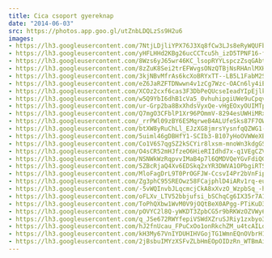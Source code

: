 ```yaml
---
title: Cica csoport gyereknap
date: "2014-06-03"
src: https://photos.app.goo.gl/utZnbLDQLzSs9H2u6
images:
- https://lh3.googleusercontent.com/7NtjLDjliYPX76J3Xq8fCw3LJs8eRyWQUFbyNJ26Tur4gGDm7Jvas4_fkwMvj52_VP55pAO9dy7BY7jaK5Vgd_ZgRrmu6IA2isvmQnw3b0DAFpa4qd4iyD1Tm0sxjChylOBvmvnM7g
- https://lh3.googleusercontent.com/yHFLHHd2KBg26ucCCTcu5h_izD5TPNF16-fbRE2YGtUsAdWGghC0tlIb8PxAQlUmAAYqdKfu3OsgnhVWtXWMLXruXgXIDzInIJ0s4_L5z6HwkVSzh8JVEALq_aFXRR0RY3jNoRXnbA
- https://lh3.googleusercontent.com/8Wzs6yJ65wr46KC_lsopRYYLspczZsqGAbtDmKZfEpUzZH_cspP90ameYELb0XpD-ECpTj21fMWceZ1LrRzYjKHr6BIecZfbVvzA-wtHGX6WaSGxB8tXBXpWzq5IQJiWgBLFbvQqOg
- https://lh3.googleusercontent.com/8zZuK8Sei2trEFWvgsONzQTBjNsRHAnlMXHYW1fyNfWAdMJvFbRiO1ngSkQjI9dfwlY88JN4R8OisUismFzh0jUWuA8jlK_3lj0oWaCbkeAfUgx5QGa_jf5-uJseA6oMFCJS1gq66g
- https://lh3.googleusercontent.com/3kjNBvMfrAs6kcXoBRYxTT--LB5L1FabM2SaZHY4XyqRj_B4n0prR68R7PJkmwyEYIqDwOBvO94Tx9gXyGOlpDPeTvaYWaiXxByF1TkKmB9sRSaSsZZ9HdI37CnZ9QVK4zFMewjYMw
- https://lh3.googleusercontent.com/eZ6JaRZFTDNwwn4v1zCg7Wzc-OACn6ly4iEsz8Wc2HVo_iNN9mlWNet9WMqx-OnHA5uCNQVE3C2ByfeN5knvl6CGN1hyzXYXfANkczXEufCjA4mDz7nH0q5pcg70-nIlTOwOxFNN1A
- https://lh3.googleusercontent.com/XCOz2cxf6cas3F3DbPeQUcseIeadYIpEjlk557xzANIGD73Kp81aegbm0-4-xGrhWGFpHrwXip1rg7k1krAn3E4rNBhQTocqZ1AA97JfMV0NT_kX8PwAtlyVjtyqxuroBYjxI3ekuA
- https://lh3.googleusercontent.com/w5Q9YbI6dhB1cVa5_0vhuhipgiUWe9uCpqveh8_wqC70EiL68of1Ki-2RonCIGcounVB58JxcS4Dhd06E0fvwKtTx0sZQ_2MhyWPi4aPQyKhcJyA7Pv-eYfyw45hAOR3mK7U3VZGzQ
- https://lh3.googleusercontent.com/ur-Grp2ba8BxXhdsVyxQe-vHgEOxyOUIMTp85f3eex_nlzNppVQCi0NAGwLBWg1VJeh6vv8NyTeJzBlSp8MeIgmqYU7tX1xinMHeSJf0SudQtbmbA9zSxAnWdZF6g_2tAw4eef5aFw
- https://lh3.googleusercontent.com/Q7mgO3CFblP1Xr96POmmV-8294esUWHiMRxCU0bozWxV1Oh4CE2x-xM3c1yRuN0xtX0K09tKORPh0De8O2XMjSUjC6kOW5LwPunOxK-2qIE88w1flSAjSbz_i1xFSosuzbLcz95MFw
- https://lh3.googleusercontent.com/_rrPWl09zBY6ESMqrweB4ALUfeSks87F7OWhqwKawxo9rW4sXrskDhBtCTHNIVzOxpCO54ig9cRUTP2cMlOfggcokgU58At6QzrbzzmCo83ebVi6WcjoF3o9pKHhfrtIRbFPgFj3Xg
- https://lh3.googleusercontent.com/btXW8yRuChLl_EJzXG8jmrsYysnfqQZWG1-uwlvYeifRq5q3JITbibf1Xy8iPhvf2Jd8h-oR7_TXNc0rSr0829t4m6vG-PHRRBXV6Kqi5q2QvgC_8n5qIqwsm1NjlqjXzA2TNISoFA
- https://lh3.googleusercontent.com/5uiml46gDBHfY1-SCIb3-B107yHoOVWWeXBa0jmg5Dkj7JIlPHjU8Z88nsKVQBXoBlb8OgVnAyq9tl2sNm_ZUJfyPVDdN7oxY1ejRJXqnxnYhenPqJ5RrM93HtE0hvrPMCjEqHGWLA
- https://lh3.googleusercontent.com/Co1V6S7qgSZ2kSCYir8lxsm-mnoWn3kdgGSTtiLYlKaFQzUVA4T7YA3z6-lEHkzusKbwvyjjpSKigV8rLk0g1JJjObFpsaQk3CFx2YH1I88T24VEkliIq3XImKzspHe5hS9DGYycGA
- https://lh3.googleusercontent.com/O4sCR52mHJfzeO6HieRIIdhd7x-q1VEgCZVXis92mw-6zyu4aCJDsq0cOiFAkStBrPO7T1LwJrc-r1Iv_Rx1wv6OwYDv7XsUY96J3DWlV_9KTFeV2rFrhW9LUweTRgpwQHGXCpRyEg
- https://lh3.googleusercontent.com/NSNWkWzRqpvvIMaB4p7l6QMDVQeYGvFdiQGa3Y9X-mr8DyGeh2VJ7oHRWqQm_pDh2BkQQYNWzndJXqJS4BRBCgsMtKMWkKRkd0_3_7TONpjPUCD6kc0e7SM7SVgPhgpynL5nSa0jLA
- https://lh3.googleusercontent.com/5ZBcRjaQ4Xv6EDSkq2xYR3DWVA1OPbgiRTSwAq5IANsA1NLt3XiX0W1AwIkkUrHqB8iKCPitHXIbLgGa16fTUgaZQlXQlEawNOmD5fpG2sqxk216p6bR4oSDLaIdbVLZWSNuKMN3Xg
- https://lh3.googleusercontent.com/MloFagDrL9T0PrOGFJW-CcsvI4Pr2bVnFipNkc9wPXamUcPg3n-_92zR9w1g3Zn06SIhYlV33Q5FgwNbqaXvG84mm2zj83J1XIUTmvj5IjXVZR4t5cMikl7YX54tArNtxnxr04KhfA
- https://lh3.googleusercontent.com/Zg3phC95SREOwz58FCajphlD4iARv1rq-euZLdhqL5a5xB_-btmyXUppsecJS414P7-JaVfN-hAFejtiYi_cxRLCj123fBMj6X_lbTn8AEz8W9b7zfiWOmawSxNf2Hh8b6-yzkzzig
- https://lh3.googleusercontent.com/-5vWQInvbJLqcmcjCkA8xXvzO_WzpbSq_-hUr90PCjj_Ea34hmov90RQwmowXudSgcpNintM9prH3hpWnVT0SXt1_FrDKwerKBQFL0t6TmY6nnqAwrc_ptRW9Z8ExD2raV2_a2UA-w
- https://lh3.googleusercontent.com/oFLXv_LTV52bbjufsi_bSChqCg6IX35r7A10pAKjc7TnskgPMWIAgbeAirAEu69-QNeZQ_ZMWGML4O7tSgEL9kD0D_0_aZU6I20Ieqxi_jMTEu6T_3o1VGmzafpj6fUw2p2CTd9BBQ
- https://lh3.googleusercontent.com/ToPhQXbw1WvM0V9jOQtBeX0APgg-PTiKuD3nX3u82KDUtEkFtS6pgUUi0D-tETi05Fsrf05VkWyzZyQJqfAR10Bamxd75XXKvZ1PtNcyRpNBHNZb_WM6v569UDxfr2lwtW7ENHEqaA
- https://lh3.googleusercontent.com/pOVYC2l8Q-yWKDT3ZpbCG5r9bRKWzOZVWy6Vs16RWC7BRhScrYgktaoSFOBuiujzJEC_3O1mV-M4UaIlwPxyBfFnN9Yzm9UnT7TmvzK6RJDTf69l3mIFUGPjv6G95BiLK29Qhi9Wwg
- https://lh3.googleusercontent.com/q_JSe672RWYfepiVSWdXZruSJRiy1zxbyo3U6tqTz_XqUL8F1KJ_qeQIf8w-s6rtaj3rIJd7cVlqsUCzUNYEESkLKdyCxJwL2VwAuK1fZ3_4Y4wOlQr1Ee0FJ_I1ae7y75_SrfO5Kw
- https://lh3.googleusercontent.com/hJ2fnUcau_FPuCxOo1onRkchZM_u4tcAILddp0Tok4P58BzqwK9wEo7ntnWOSVN-x6loeYJoiLGUgjoDrXIGyzrdXjHTlTHm2YBSQKq4gIQEVUowFIZ8lxAsD59rN1fDNSZc84lx-Q
- https://lh3.googleusercontent.com/kH3My67VnIYDUHIHVGojTG1WmnEQnOVbrH179Hz_Y39HIyeQ8i6PqeZp8zOFiGxYrTZJhc5ePxlwQ6WLbEtX0xZn05cSgeFXZgpoaz7lb5DAC-qlrp6H5olNA8jfFG_hjSh1Za8Rjw
- https://lh3.googleusercontent.com/2jBsbuIMYzXSFvZLbHmEOpOIDzRn_WTBmAimJ0W2uwkh81lK3AA7Kwu6RF64-Fqs79te978qM0k-8LfNW7_poBbuZzrbkc8vJ13XTvs7dn4mctOjit0qX8lzqq-i34y7p6x-XzYGOA
---
```

